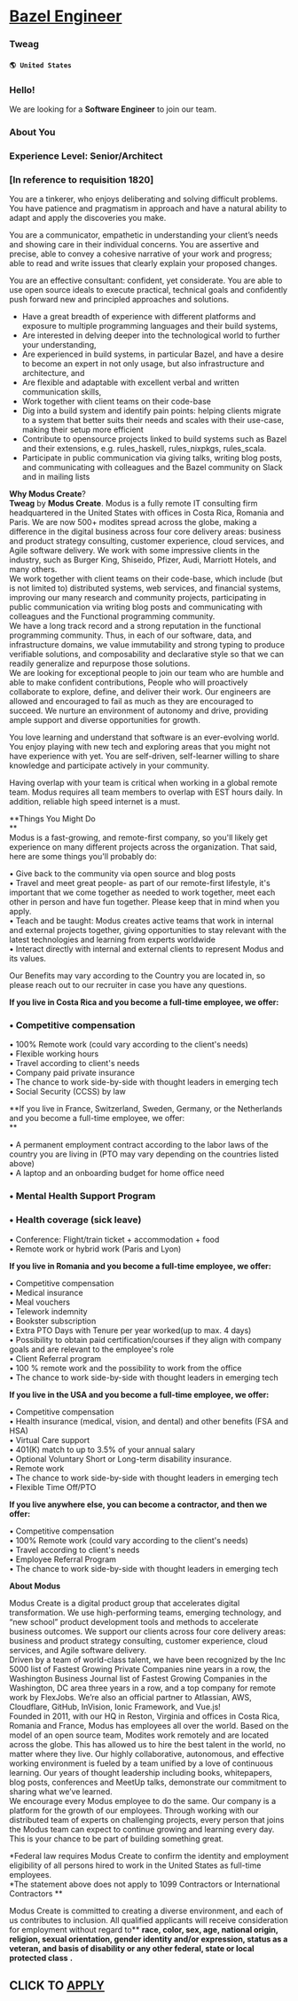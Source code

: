 # [Bazel Engineer](https://www.remotewlb.com/apply/bazel-engineer-82772)  
### Tweag  
#### `🌎 United States`  

### Hello!

We are looking for a **Software Engineer** to join our team.

### About You

### Experience Level: Senior/Architect

### [In reference to requisition 1820]

You are a tinkerer, who enjoys deliberating and solving difficult problems. You have patience and pragmatism in approach and have a natural ability to adapt and apply the discoveries you make.

You are a communicator, empathetic in understanding your client’s needs and showing care in their individual concerns. You are assertive and precise, able to convey a cohesive narrative of your work and progress; able to read and write issues that clearly explain your proposed changes.

You are an effective consultant: confident, yet considerate. You are able to use open source ideals to execute practical, technical goals and confidently push forward new and principled approaches and solutions.

  * Have a great breadth of experience with different platforms and exposure to multiple programming languages and their build systems, 
  * Are interested in delving deeper into the technological world to further your understanding,
  * Are experienced in build systems, in particular Bazel, and have a desire to become an expert in not only usage, but also infrastructure and architecture, and
  * Are flexible and adaptable with excellent verbal and written communication skills,
  * Work together with client teams on their code-base
  * Dig into a build system and identify pain points: helping clients migrate to a system that better suits their needs and scales with their use-case, making their setup more efficient
  * Contribute to opensource projects linked to build systems such as Bazel and their extensions, e.g. rules_haskell, rules_nixpkgs, rules_scala.
  * Participate in public communication via giving talks, writing blog posts, and communicating with colleagues and the Bazel community on Slack and in mailing lists

 **Why Modus Create**?  
 **Tweag** by **Modus Create**. Modus is a fully remote IT consulting firm headquartered in the United States with offices in Costa Rica, Romania and Paris. We are now 500+ modites spread across the globe, making a difference in the digital business across four core delivery areas: business and product strategy consulting, customer experience, cloud services, and Agile software delivery. We work with some impressive clients in the industry, such as Burger King, Shiseido, Pfizer, Audi, Marriott Hotels, and many others.  
We work together with client teams on their code-base, which include (but is not limited to) distributed systems, web services, and financial systems, improving our many research and community projects, participating in public communication via writing blog posts and communicating with colleagues and the Functional programming community.  
We have a long track record and a strong reputation in the functional programming community. Thus, in each of our software, data, and infrastructure domains, we value immutability and strong typing to produce verifiable solutions, and composability and declarative style so that we can readily generalize and repurpose those solutions.  
We are looking for exceptional people to join our team who are humble and able to make confident contributions, People who will proactively collaborate to explore, define, and deliver their work. Our engineers are allowed and encouraged to fail as much as they are encouraged to succeed. We nurture an environment of autonomy and drive, providing ample support and diverse opportunities for growth.

You love learning and understand that software is an ever-evolving world. You enjoy playing with new tech and exploring areas that you might not have experience with yet. You are self-driven, self-learner willing to share knowledge and participate actively in your community.  
  
Having overlap with your team is critical when working in a global remote team. Modus requires all team members to overlap with EST hours daily. In addition, reliable high speed internet is a must.  
  
 **Things You Might Do  
**  
Modus is a fast-growing, and remote-first company, so you'll likely get experience on many different projects across the organization. That said, here are some things you'll probably do:  
  
• Give back to the community via open source and blog posts  
• Travel and meet great people- as part of our remote-first lifestyle, it's important that we come together as needed to work together, meet each other in person and have fun together. Please keep that in mind when you apply.  
• Teach and be taught: Modus creates active teams that work in internal and external projects together, giving opportunities to stay relevant with the latest technologies and learning from experts worldwide  
• Interact directly with internal and external clients to represent Modus and its values.  
  
Our Benefits may vary according to the Country you are located in, so please reach out to our recruiter in case you have any questions.  
  
**If you live in Costa Rica and you become a full-time employee, we offer:**

### • Competitive compensation

• 100% Remote work (could vary according to the client's needs)  
• Flexible working hours  
• Travel according to client's needs  
• Company paid private insurance  
• The chance to work side-by-side with thought leaders in emerging tech  
• Social Security (CCSS) by law

 **If you live in France, Switzerland, Sweden, Germany, or the Netherlands and you become a full-time employee, we offer:  
**

• A permanent employment contract according to the labor laws of the country you are living in (PTO may vary depending on the countries listed above)  
• A laptop and an onboarding budget for home office need

### • Mental Health Support Program

### • Health coverage (sick leave)

• Conference: Flight/train ticket + accommodation + food  
• Remote work or hybrid work (Paris and Lyon)  
  
 **If you live in Romania and you become a full-time employee, we offer:**  
  
• Competitive compensation  
• Medical insurance  
• Meal vouchers  
• Telework indemnity  
• Bookster subscription  
• Extra PTO Days with Tenure per year worked(up to max. 4 days)  
• Possibility to obtain paid certification/courses if they align with company goals and are relevant to the employee's role  
• Client Referral program  
• 100 % remote work and the possibility to work from the office  
• The chance to work side-by-side with thought leaders in emerging tech  
  
 **If you live in the USA and you become a full-time employee, we offer:**  
  
• Competitive compensation  
• Health insurance (medical, vision, and dental) and other benefits (FSA and HSA)  
• Virtual Care support  
• 401(K) match to up to 3.5% of your annual salary  
• Optional Voluntary Short or Long-term disability insurance.  
• Remote work  
• The chance to work side-by-side with thought leaders in emerging tech  
• Flexible Time Off/PTO  
  
 **If you live anywhere else, you can become a contractor, and then we offer:**  
  
• Competitive compensation  
• 100% Remote work (could vary according to the client's needs)  
• Travel according to client's needs  
• Employee Referral Program  
• The chance to work side-by-side with thought leaders in emerging tech  
  
 **About Modus**  
  
Modus Create is a digital product group that accelerates digital transformation. We use high-performing teams, emerging technology, and “new school” product development tools and methods to accelerate business outcomes. We support our clients across four core delivery areas: business and product strategy consulting, customer experience, cloud services, and Agile software delivery.  
Driven by a team of world-class talent, we have been recognized by the Inc 5000 list of Fastest Growing Private Companies nine years in a row, the Washington Business Journal list of Fastest Growing Companies in the Washington, DC area three years in a row, and a top company for remote work by FlexJobs. We’re also an official partner to Atlassian, AWS, Cloudflare, GitHub, InVision, Ionic Framework, and Vue.js!  
Founded in 2011, with our HQ in Reston, Virginia and offices in Costa Rica, Romania and France, Modus has employees all over the world. Based on the model of an open source team, Modites work remotely and are located across the globe. This has allowed us to hire the best talent in the world, no matter where they live. Our highly collaborative, autonomous, and effective working environment is fueled by a team unified by a love of continuous learning. Our years of thought leadership including books, whitepapers, blog posts, conferences and MeetUp talks, demonstrate our commitment to sharing what we’ve learned.  
We encourage every Modus employee to do the same. Our company is a platform for the growth of our employees. Through working with our distributed team of experts on challenging projects, every person that joins the Modus team can expect to continue growing and learning every day. This is your chance to be part of building something great.

*Federal law requires Modus Create to confirm the identity and employment eligibility of all persons hired to work in the United States as full-time employees.  
*The statement above does not apply to 1099 Contractors or International Contractors **  
  
Modus Create is committed to creating a diverse environment, and each of us contributes to inclusion. All qualified applicants will receive consideration for employment without regard to** **race, color, sex, age, national origin, religion, sexual orientation, gender identity and/or expression, status as a veteran, and basis of disability or any other federal, state or local protected class** **.**

  
## CLICK TO [APPLY](https://www.remotewlb.com/apply/bazel-engineer-82772)

